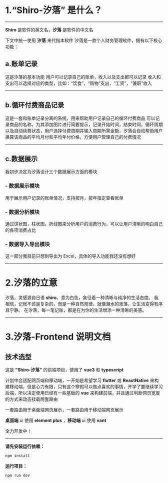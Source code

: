 # 1.“Shiro-汐落” 是什么？

---

**Shiro** 是软件的英文名，**汐落** 是软件的中文名

下文中统一使用 **汐落** 来代指本软件 汐落是一款个人财务管理软件，拥有以下核心功能：

## a.账单记录

这是汐落的基本功能 用户可以记录自己的账单，收入以及支出都可以记录 收入和支出可以选择对应的类型，比如：“饮食”，“购物”支出，“工资”，“兼职”收入

---

## b.循环付费商品记录

这是一套和账单记录分离的系统，用来帮助用户记录自己的循环付费商品 可以记录商品的名称，为其添加图片进行简要提示，记录开始时间，结束时间，循环周期以及自动续费状态，用户选择付费周期并输入周期所需金额，汐落会自动帮助用户换算该商品的平均月付和平均年付价格，方便用户管理自己的付费情况

---

## c.数据展示

我初步决定为汐落设计三个数据展示方面的模块

### - 数据展示模块

用于展示用户记录的账单情况，支持按月，按年指定查看账单

### - 数据分析模块

通过饼状图，柱状图，折线图来分析用户的消费行为，可以让用户清晰的明白自己的各项消费占比

### - 数据导入导出模块

这一部分我目前只想到导出为 Excel，具体的导入功能我还没有想好

---

# 2.汐落的立意

汐落，灵感源自日语 **shiro**，意为白色，象征着一种清晰与纯净的生活态度。 我相信，记账不该是复杂的，而是一种自然规律，就像潮水的涨落，让生活变得有序且宁静。 在汐落，每一笔记账，都是在为你的生活增添一种清晰的美感。

---

# 3.汐落-Frontend 说明文档

## 技术选型

这是 **"Shiro-汐落"** 的前端项目，使用了 **vue3** 和 **typescript**

计划中会适配网页端和移动端，一开始是希望学习 **flutter** 或 **ReactNative** 来构建移动端，但是心力有限，只有这个寒假可以做点喜欢的事情，开学了要继续学习后端，所以决定使用已经有一些基础的 **vue** 来构建前端，并且通过判断网页宽度的方式来动态挂载两套路由

一套路由用于桌面端网页展示，一套路由用于移动端网页展示

**桌面端** ui 使用 **element plus** ，**移动端** ui 使用 **vant**

全力开发中！

---

**请先安装运行依赖：**

```sh
npm install
```

**运行项目：**

```sh
npm run dev
```
